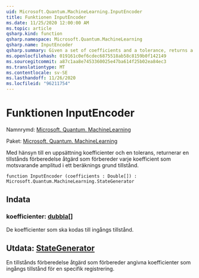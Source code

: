 ```yaml
---
uid: Microsoft.Quantum.MachineLearning.InputEncoder
title: Funktionen InputEncoder
ms.date: 11/25/2020 12:00:00 AM
ms.topic: article
qsharp.kind: function
qsharp.namespace: Microsoft.Quantum.MachineLearning
qsharp.name: InputEncoder
qsharp.summary: Given a set of coefficients and a tolerance, returns a state preparation operation that prepares each coefficient as the corresponding amplitude of a computational basis state.
ms.openlocfilehash: 019161c0ef6cdec6875518ab58c8159b0f142149
ms.sourcegitcommit: a87c1aa8e7453360025e47ba614f25b02ea84ec3
ms.translationtype: MT
ms.contentlocale: sv-SE
ms.lasthandoff: 11/26/2020
ms.locfileid: "96211754"
---
```

# <a name="inputencoder-function"></a>Funktionen InputEncoder

Namnrymd: [Microsoft. Quantum. MachineLearning](xref:Microsoft.Quantum.MachineLearning)

Paket: [Microsoft. Quantum. MachineLearning](https://nuget.org/packages/Microsoft.Quantum.MachineLearning)


Med hänsyn till en uppsättning koefficienter och en tolerans, returnerar en tillstånds förberedelse åtgärd som förbereder varje koefficient som motsvarande amplitud i ett beräknings grund tillstånd.

```qsharp
function InputEncoder (coefficients : Double[]) : Microsoft.Quantum.MachineLearning.StateGenerator
```


## <a name="input"></a>Indata

### <a name="coefficients--double"></a>koefficienter: [dubbla](xref:microsoft.quantum.lang-ref.double)[]

De koefficienter som ska kodas till ingångs tillstånd.



## <a name="output--stategenerator"></a>Utdata: [StateGenerator](xref:Microsoft.Quantum.MachineLearning.StateGenerator)

En tillstånds förberedelse åtgärd som förbereder angivna koefficienter som ingångs tillstånd för en specifik registrering.